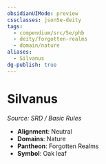 ```yaml
---
obsidianUIMode: preview
cssclasses: json5e-deity
tags:
  - compendium/src/5e/phb
  - deity/forgotten-realms
  - domain/nature
aliases:
  - Silvanus
dg-publish: true
---
```

# Silvanus
*Source: SRD / Basic Rules* 

- **Alignment**: Neutral
- **Domains**: Nature
- **Pantheon**: Forgotten Realms
- **Symbol**: Oak leaf